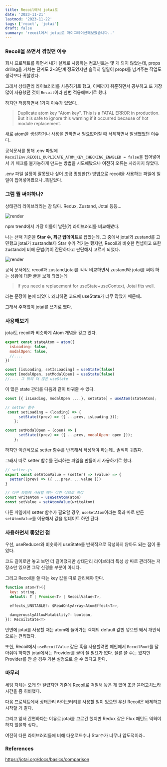 ```yaml
---
title: Recoil에서 jotai로
date: '2023-11-21'
lastmod: '2023-11-22'
tags: ['react', 'jotai']
draft: false
summary: 'recoil에서 jotai로 마이그레이션해보았습니다..'
---
```


### Recoil을 쓰면서 겪었던 이슈

회사 프로젝트를 하면서 내가 실제로 사용하는 컴포넌트는 몇 개 되지 않았는데, props driling을 거치는 단계도 2~3단계 정도였지만 솔직히 일일이 props를 넘겨주는 작업도 생각보다 귀찮았다.

그래서 상태관리 라이브러리를 사용하기로 했고, 이때까지 취준하면서 공부하고 또 가장 많이 사용했던 것이 `Recoil`이라 한번 적용해보기로 했다.

하지만 적용하면서 1가지 이슈가 있었다..

> Duplicate atom key "Atom key". This is a FATAL ERROR in
> production. But it is safe to ignore this warning if it occurred because of hot module replacement.

새로 atom을 생성하거나 사용을 안하면서 필요없어질 때 삭제하면서 발생했었던 이슈다.

공식문서를 통해 .env 파일에 `RecoilEnv.RECOIL_DUPLICATE_ATOM_KEY_CHECKING_ENABLED = false`을 집어넣어서 키 체크를 불가능하게 만드는 방법을 시도해봤으나 여전히 오류는 사라지지 않았다.

.env 파일 설정이 잘못됐나 싶어 조금 멍청한(?) 방법으로 recoil을 사용하는 파일에 일일이 집어넣어봤으나..똑같았다.

### 그럼 뭘 써야하나?

상태관리 라이브러리는 참 많다. Redux, Zustand, Jotai 등등...

![render](/static/images/jotai2.png)

npm trend에서 가장 이름이 날린(?) 라이브러리를 비교해봤다.

나는 선택 기준을 **Star 수, 최근 업데이트**로 잡았는데, 그 중에서 jotai와 zustand를 고민했고 jotai가 zustand보다 Star 수가 적기는 했지만, Recoil과 비슷한 컨셉이고 또한 zustand에 비해 문법(?)이 간단하다고 판단해서 고르게 되었다.

![render](/static/images/jotai.png)

공식 문서에도 recoil과 zustand,jotai를 각각 비교하면서 zustand와 jotai를 써야 하는 상황에 대한 글을 보게 되었는데

> If you need a replacement for useState+useContext, Jotai fits well.

라는 문장이 눈에 띄었다. 왜냐하면 코드에 useState가 너무 많았기 때문에..

그래서 주저없이 jotai를 쓰기로 했다.

### 사용해보기

jotai도 recoil과 비슷하게 Atom 개념을 갖고 있다.

```js
export const stateAtom = atom({
  isLoading: false,
  modalOpen: false,
  //....
})
```

```js
const [isLoading, setIsLoading] = useState(false)
const [modalOpen, setModalOpen] = useState(false)
//.... 그 밖의 더 많은 useState
```

이 많은 state 관리를 다음과 같이 바꿔줄 수 있다.

```js
const [{ isLoading, modalOpen ,...}, setState] = useAtom(stateAtom);

// setter 함수
 const setLoading = (loading) => {
      setState((prev) => ({ ...prev, isLoading }));
    };

const setModalOpen = (open) => {
      setState((prev) => ({ ...prev, modalOpen: open }));
    };
```

하지만 이런식으로 setter 함수를 반복해서 작성해야 하는데.. 솔직히 귀찮다.

그래서 따로 setter 함수를 관리하는 파일을 만들어서 사용하기로 했다.

```js
// setter.js
export const setAtomValue = (setter) => (value) => {
  setter((prev) => ({ ...prev, ...value }))
}

// 다른 파일에 사용할 때는 이런 식으로 작성
const writeAtom = useSetAtom(atom)
const setValue = setAtomValue(writeAtom)
```

다른 파일에서 setter 함수가 필요할 경우, `useSetAtom`이라는 훅과 따로 만든 `setAtomValue`를 이용해서 값을 업데이트 하면 된다.

### 사용하면서 좋았던 점

우선, useReducer와 비슷하게 useState를 반복적으로 작성하지 않아도 되는 점이 좋았다.

코드 길이로만 놓고 보면 더 길어졌지만 상태관리 라이브러리 특성 상 따로 관리하는 저장소만 있으면 그닥 신경쓸 부분이 아니다.

그리고 Recoil을 쓸 때는 key 값을 따로 관리해야 한다.

```jsx
function atom<T>({
  key: string,
  default: T | Promise<T> | RecoilValue<T>,

  effects_UNSTABLE?: $ReadOnlyArray<AtomEffect<T>>,

  dangerouslyAllowMutability?: boolean,
}): RecoilState<T>

```

반면에 jotai를 사용할 때는 atom에 들어가는 객체의 default 값만 넣으면 돼서 개인적으로는 편리했다.

또한, Recoil에서 `useRecoilValue` 같은 훅을 사용할려면 메인에서 `RecoilRoot`를 달아줘야 하지만 jotai에서는 Provider를 굳이 쓸 필요가 없다. 물론 쓸 수는 있지만 Provider를 안 쓸 경우 기본 설정으로 쓸 수 있다고 한다.

### 마무리

세팅 자체는 오래 안 걸렸지만 기존에 Recoil로 떡칠해 놓은 게 있어 조금 뜯어고치느라 시간을 좀 허비했다.

다음 프로젝트에서 상태관리 라이브러리를 사용할 일이 있으면 우선 Recoil은 배제하고 시작할 거 같다.

그리고 앞서 간편하다는 이유로 jotai를 고르긴 했지만 Redux 같은 Flux 패턴도 익혀야 하지 않을까 싶다..

여전히 다른 라이브러리들에 비해 다운로드수나 Star수가 너무나 압도적이라..

### References

https://jotai.org/docs/basics/comparison

